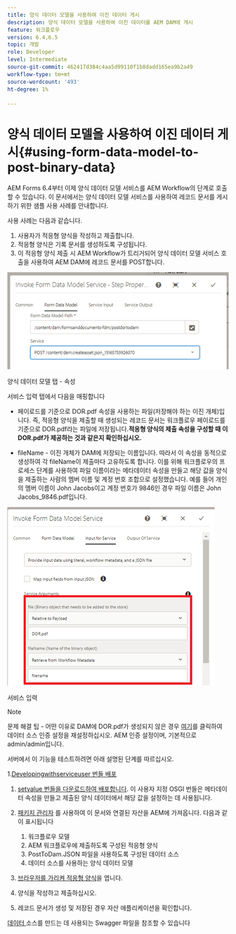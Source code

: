 ```yaml
---
title: 양식 데이터 모델을 사용하여 이진 데이터 게시
description: 양식 데이터 모델을 사용하여 이진 데이터를 AEM DAM에 게시
feature: 워크플로우
version: 6.4,6.5
topic: 개발
role: Developer
level: Intermediate
source-git-commit: 462417d384c4aa5d99110f1b8dadd165ea9b2a49
workflow-type: tm+mt
source-wordcount: '493'
ht-degree: 1%

---
```



# 양식 데이터 모델을 사용하여 이진 데이터 게시{#using-form-data-model-to-post-binary-data}

AEM Forms 6.4부터 이제 양식 데이터 모델 서비스를 AEM Workflow의 단계로 호출할 수 있습니다. 이 문서에서는 양식 데이터 모델 서비스를 사용하여 레코드 문서를 게시하기 위한 샘플 사용 사례를 안내합니다.

사용 사례는 다음과 같습니다.

1. 사용자가 적응형 양식을 작성하고 제출합니다.
1. 적응형 양식은 기록 문서를 생성하도록 구성됩니다.
1. 이 적응형 양식 제출 시 AEM Workflow가 트리거되어 양식 데이터 모델 서비스 호출을 사용하여 AEM DAM에 레코드 문서를 POST합니다.

![posttodam](assets/posttodamshot1.png)

양식 데이터 모델 탭 - 속성

서비스 입력 탭에서 다음을 매핑합니다

* 페이로드를 기준으로 DOR.pdf 속성을 사용하는 파일(저장해야 하는 이진 개체)입니다. 즉, 적응형 양식을 제출할 때 생성되는 레코드 문서는 워크플로우 페이로드를 기준으로 DOR.pdf라는 파일에 저장됩니다.**적응형 양식의 제출 속성을 구성할 때 이 DOR.pdf가 제공하는 것과 같은지 확인하십시오.**

* fileName - 이진 개체가 DAM에 저장되는 이름입니다. 따라서 이 속성을 동적으로 생성하여 각 fileName이 제출마다 고유하도록 합니다. 이를 위해 워크플로우의 프로세스 단계를 사용하여 파일 이름이라는 메타데이터 속성을 만들고 해당 값을 양식을 제출하는 사람의 멤버 이름 및 계정 번호 조합으로 설정했습니다. 예를 들어 개인의 멤버 이름이 John Jacobs이고 계정 번호가 9846인 경우 파일 이름은 John Jacobs_9846.pdf입니다.

![fdmserviceinput](assets/fdminputservice.png)

서비스 입력

>[!NOTE]
>
>문제 해결 팁 - 어떤 이유로 DAM에 DOR.pdf가 생성되지 않은 경우 [여기](http://localhost:4502/mnt/overlay/fd/fdm/gui/components/admin/fdmcloudservice/properties.html?item=%2Fconf%2Fglobal%2Fsettings%2Fcloudconfigs%2Ffdm%2Fpostdortodam)를 클릭하여 데이터 소스 인증 설정을 재설정하십시오. AEM 인증 설정이며, 기본적으로 admin/admin입니다.

서버에서 이 기능을 테스트하려면 아래 설명된 단계를 따르십시오.

1.[Developingwithserviceuser 번들 배포](/help/forms/assets/common-osgi-bundles/DevelopingWithServiceUser.jar)

1. [setvalue 번들을 다운로드하여 배포합니다](/help/forms/assets/common-osgi-bundles/SetValueApp.core-1.0-SNAPSHOT.jar). 이 사용자 지정 OSGI 번들은 메타데이터 속성을 만들고 제출된 양식 데이터에서 해당 값을 설정하는 데 사용됩니다.

1. [패키지 관리자](assets/postdortodam.zip) 를 사용하여 이 문서와 연결된 자산을 AEM에 가져옵니다. 다음과 같이 표시됩니다

   1. 워크플로우 모델
   1. AEM 워크플로우에 제출하도록 구성된 적응형 양식
   1. PostToDam.JSON 파일을 사용하도록 구성된 데이터 소스
   1. 데이터 소스를 사용하는 양식 데이터 모델

1. [브라우저를 가리켜 적응형 양식](http://localhost:4502/content/dam/formsanddocuments/helpx/timeoffrequestform/jcr:content?wcmmode=disabled)을 엽니다.
1. 양식을 작성하고 제출하십시오.
1. 레코드 문서가 생성 및 저장된 경우 자산 애플리케이션을 확인합니다.


[데이터 ](http://localhost:4502/conf/global/settings/cloudconfigs/fdm/postdortodam/jcr:content/swaggerFile) 소스를 만드는 데 사용되는 Swagger 파일을 참조할 수 있습니다
